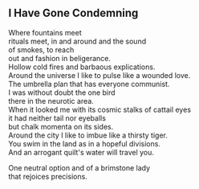 I Have Gone Condemning
----------------------
Where fountains meet  
rituals meet, in and around and the sound  
of smokes, to reach  
out and fashion in beligerance.  
Hollow cold fires and barbaous explications.  
Around the universe I like to pulse like a wounded love.  
The umbrella plan that has everyone communist.  
I was without doubt the one bird  
there in the neurotic area.  
When it looked me with its cosmic stalks of cattail eyes  
it had neither tail nor eyeballs  
but chalk momenta on its sides.  
Around the city I like to imbue like a thirsty tiger.  
You swim in the land as in a hopeful divisions.  
And an arrogant quilt's water will travel you.  
  
One neutral option and of a brimstone lady  
that rejoices precisions.  
